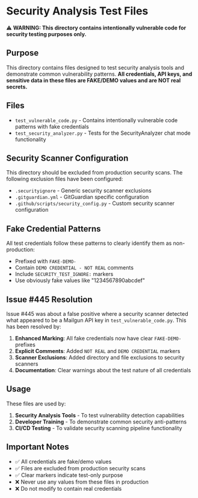 # Security Analysis Test Files

⚠️ **WARNING: This directory contains intentionally vulnerable code for security testing purposes only.**

## Purpose

This directory contains files designed to test security analysis tools and demonstrate common vulnerability patterns. **All credentials, API keys, and sensitive data in these files are FAKE/DEMO values and are NOT real secrets.**

## Files

- `test_vulnerable_code.py` - Contains intentionally vulnerable code patterns with fake credentials
- `test_security_analyzer.py` - Tests for the SecurityAnalyzer chat mode functionality

## Security Scanner Configuration

This directory should be excluded from production security scans. The following exclusion files have been configured:

- `.securityignore` - Generic security scanner exclusions
- `.gitguardian.yml` - GitGuardian specific configuration
- `.github/scripts/security_config.py` - Custom security scanner configuration

## Fake Credential Patterns

All test credentials follow these patterns to clearly identify them as non-production:

- Prefixed with `FAKE-DEMO-`
- Contain `DEMO CREDENTIAL - NOT REAL` comments
- Include `SECURITY_TEST_IGNORE:` markers
- Use obviously fake values like "1234567890abcdef"

## Issue #445 Resolution

Issue #445 was about a false positive where a security scanner detected what appeared to be a Mailgun API key in `test_vulnerable_code.py`. This has been resolved by:

1. **Enhanced Marking**: All fake credentials now have clear `FAKE-DEMO-` prefixes
2. **Explicit Comments**: Added `NOT REAL` and `DEMO CREDENTIAL` markers
3. **Scanner Exclusions**: Added directory and file exclusions to security scanners
4. **Documentation**: Clear warnings about the test nature of all credentials

## Usage

These files are used by:

1. **Security Analysis Tools** - To test vulnerability detection capabilities
2. **Developer Training** - To demonstrate common security anti-patterns
3. **CI/CD Testing** - To validate security scanning pipeline functionality

## Important Notes

- ✅ All credentials are fake/demo values
- ✅ Files are excluded from production security scans
- ✅ Clear markers indicate test-only purpose
- ❌ Never use any values from these files in production
- ❌ Do not modify to contain real credentials
